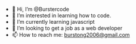 - 👋 Hi, I’m @Burstercode
- 👀 I’m interested in learning how to code.
- 🌱 I’m currently learning javascript
- 💞️ I’m looking to get a job as a web developer
- 📫 How to reach me: burstong2006@gmail.com

<!---
Burstercode/Burstercode is a ✨ special ✨ repository because its `README.md` (this file) appears on your GitHub profile.
You can click the Preview link to take a look at your changes.
--->
